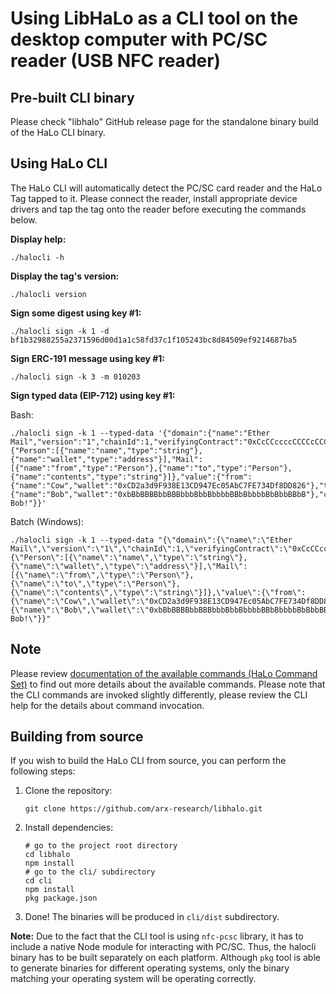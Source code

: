 # Using LibHaLo as a CLI tool on the desktop computer with PC/SC reader (USB NFC reader)

## Pre-built CLI binary

Please check "libhalo" GitHub release page for the standalone binary build of the HaLo CLI binary.

## Using HaLo CLI

The HaLo CLI will automatically detect the PC/SC card reader and the HaLo Tag tapped to it.
Please connect the reader, install appropriate device drivers and tap the tag onto the reader
before executing the commands below.

**Display help:**

```
./halocli -h
```

**Display the tag's version:**

```
./halocli version
```

**Sign some digest using key #1:**

```
./halocli sign -k 1 -d bf1b32988255a2371596d00d1a1c58fd37c1f105243bc8d84509ef9214687ba5
```

**Sign ERC-191 message using key #1:**

```
./halocli sign -k 3 -m 010203
```

**Sign typed data (EIP-712) using key #1:**

Bash:
```
./halocli sign -k 1 --typed-data '{"domain":{"name":"Ether Mail","version":"1","chainId":1,"verifyingContract":"0xCcCCccccCCCCcCCCCCCcCcCccCcCCCcCcccccccC"},"types":{"Person":[{"name":"name","type":"string"},{"name":"wallet","type":"address"}],"Mail":[{"name":"from","type":"Person"},{"name":"to","type":"Person"},{"name":"contents","type":"string"}]},"value":{"from":{"name":"Cow","wallet":"0xCD2a3d9F938E13CD947Ec05AbC7FE734Df8DD826"},"to":{"name":"Bob","wallet":"0xbBbBBBBbbBBBbbbBbbBbbbbBBbBbbbbBbBbbBBbB"},"contents":"Hello, Bob!"}}'
```

Batch (Windows):
```
./halocli sign -k 1 --typed-data "{\"domain\":{\"name\":\"Ether Mail\",\"version\":\"1\",\"chainId\":1,\"verifyingContract\":\"0xCcCCccccCCCCcCCCCCCcCcCccCcCCCcCcccccccC\"},\"types\":{\"Person\":[{\"name\":\"name\",\"type\":\"string\"},{\"name\":\"wallet\",\"type\":\"address\"}],\"Mail\":[{\"name\":\"from\",\"type\":\"Person\"},{\"name\":\"to\",\"type\":\"Person\"},{\"name\":\"contents\",\"type\":\"string\"}]},\"value\":{\"from\":{\"name\":\"Cow\",\"wallet\":\"0xCD2a3d9F938E13CD947Ec05AbC7FE734Df8DD826\"},\"to\":{\"name\":\"Bob\",\"wallet\":\"0xbBbBBBBbbBBBbbbBbbBbbbbBBbBbbbbBbBbbBBbB\"},\"contents\":\"Hello, Bob!\"}}"
```

## Note

Please review [documentation of the available commands (HaLo Command Set)](/docs/halo-command-set.md) to find out
more details about the available commands. Please note that the CLI commands are invoked slightly differently,
please review the CLI help for the details about command invocation.

## Building from source

If you wish to build the HaLo CLI from source, you can perform the following steps:

1. Clone the repository:
   ```
   git clone https://github.com/arx-research/libhalo.git
   ```
2. Install dependencies:
   ```
   # go to the project root directory
   cd libhalo
   npm install
   # go to the cli/ subdirectory
   cd cli
   npm install
   pkg package.json
   ```
3. Done! The binaries will be produced in `cli/dist` subdirectory.

**Note:** Due to the fact that the CLI tool is using `nfc-pcsc` library, it has to include a native Node module
for interacting with PC/SC. Thus, the halocli binary has to be built separately on each platform.
Although `pkg` tool is able to generate binaries for different operating systems, only the binary
matching your operating system will be operating correctly.
